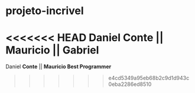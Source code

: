 # projeto-incrivel

<<<<<<< HEAD
Daniel **Conte** || **Mauricio** || **Gabriel**
=======
Daniel **Conte** || **Mauricio Best Programmer**
>>>>>>> e4cd5349a95eb68b2c9d1d943c0eba2286ed8510
